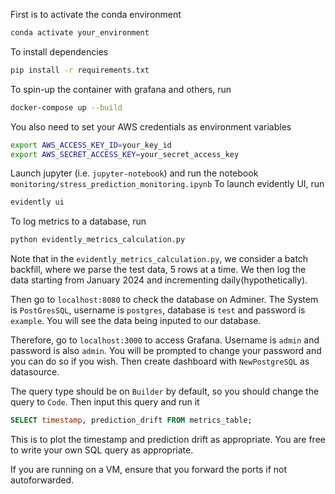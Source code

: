 First is to activate the conda environment
```bash
conda activate your_environment
```

To install dependencies
```bash
pip install -r requirements.txt 
```

To spin-up the container with grafana and others, run
```bash
docker-compose up --build
```

You also need to set your AWS credentials as environment variables
```bash
export AWS_ACCESS_KEY_ID=your_key_id
export AWS_SECRET_ACCESS_KEY=your_secret_access_key
```

Launch jupyter (i.e. `jupyter-notebook`) and run the notebook `monitoring/stress_prediction_monitoring.ipynb`
To launch evidently UI, run 
```bash
evidently ui
```

To log metrics to a database, run
```bash
python evidently_metrics_calculation.py
```
Note that in the `evidently_metrics_calculation.py`, we consider a batch backfill, where we parse the test data, 5 rows at a time. We then log the data starting from January 2024 and incrementing daily(hypothetically).

Then go to `localhost:8080` to check the database on Adminer. The System is `PostGresSQL`, username is `postgres`, database is `test` and password is `example`. You will see the data being inputed to our database.

Therefore, go to `localhost:3000` to access Grafana. Username is `admin` and password is also `admin`. You will be prompted to change your password and you can do so if you wish. Then create dashboard with `NewPostgreSQL` as datasource.

The query type should be on `Builder` by default, so you should change the query to `Code`. Then input this query and run it
```sql
SELECT timestamp, prediction_drift FROM metrics_table;
```

This is to plot the timestamp and prediction drift as appropriate. You are free to write your own SQL query as appropriate.

If you are running on a VM, ensure that you forward the ports if not autoforwarded.